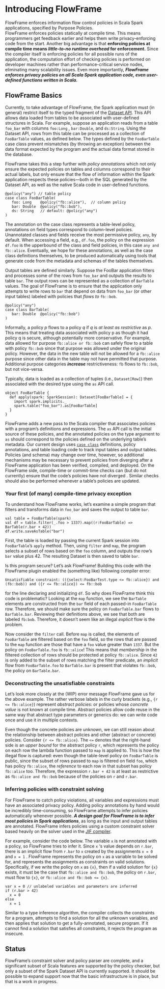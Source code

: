 # Introducing FlowFrame

FlowFrame enforces information flow control policies in Scala Spark
applications, specified by Purpose Policies.  
FlowFrame enforces policies statically at compile time.
This means programmers get feedback earlier and helps them write
privacy-enforcing code from the start.  Another big advantage is that
**enforcing policies at compile time means *little-to-no runtime overhead* for
enforcement.** Since the compiler itself is enforcing policies for all possible
runs of the application, the computation effort of checking policies is
performed on developer machines rather than performance-critical service nodes,
eliminating many scalability issues.  Even more importantly, ***FlowFrame
enforces privacy policies on all Scala Spark application code, even
user-defined functions written in Scala.***

## FlowFrame Basics

Currently, to take advantage of FlowFrame, the Spark application must (in
general) restrict itself to the typed fragment of the [Dataset
API](https://spark.apache.org/docs/2.2.0/sql-programming-guide.html#datasets-and-dataframes).
This API allows data loaded from tables to be associated with user-defined
structures in Scala.  For example, suppose an application reads from a table
`foo_bar` with columns `foo:Long` , `bar:Double`, and `ds:String`.  Using the
Dataset API, rows from this table can be processed as a collection of
`FooBarTable` values, as defined below.  The types defined by the `FooBarTable`
case class prevent mismatches (by throwing an exception) between the data
format expected by the program and the actual data format stored in the
database.

FlowFrame takes this a step further with *policy annotations* which not only
ensure the expected policies on tables and columns correspond to their actual
labels, but only ensure that the flow of information within the Spark
application respects these policies—both in the SQL generated by the Dataset
API, as well as the native Scala code in user-defined functions.

```
@policy("any") // table policy
case class FooBarTable(
   foo: Long    @policy("fb::alice"),  // column policy
   bar: Double  @policy("fb::bob"),
   ds: String   // default: @policy("any")
)
```

The annotation on the case class represents a table-level
policy, annotations on field types correspond to column-level policies.
Unannotated classes and fields receive the most permissive policy, `any`, by
default.  When accessing a field, e.g., `df.foo`, the policy on the expression
`df.foo` is the upperbound of the class and field policies, in this case `any
and fb::alice`. Eventually, we hope for these annotations, as well as the case
class definitions themselves, to be produced automatically using 
tools that generate code from the metadata and schemas of the tables themselves.

Output tables are defined similarly.  Suppose the FooBar application filters
and processes some of the rows from `foo_bar` and outputs the results to table
`bar`.  The output rows can be represented as a collection of `BarTable`
values.  The goal of FlowFrame is to ensure that the application only attempts
to write rows to `bar` that depend on data from `foo_bar` (or other input
tables) labeled with policies that *flows to* `fb::bob`.

```
@policy("any")
case class BarTable(
   bar: Double  @policy("fb::bob")
)
```

Informally, a policy *p* flows to a policy *q* if *q* is *at least as
restrictive* as *p.* This
means that treating data associated with policy p as though it had policy q is
secure, although potentially more conservative.  For example, data allowed for
purpose `fb::alice or fb::bob`  can safely flow to a table with policy
`fb::bob` since that purpose was allowed under the original policy.  However,
the data in the new table will not be allowed for a `fb::alice` purpose since
other data in the table may not have permitted that purpose.  Additional
purpose categories ***increase*** restrictiveness: `fb` flows to `fb::bob`, but
not vice-versa.

Typically, data is loaded as a collection of tuples (i.e., `Dataset[Row]`) then
associated with the desired type using the `as` API call.

```
object FooBarTable {
  def apply(spark: SparkSession): Dataset[FooBarTable] = {
    import spark.implicits._
    spark.table("foo_bar").as[FooBarTable]
  }
}
```

FlowFrame adds a new pass to the Scala compiler that associates policies with a
program’s definitions and expressions.  The `as` API call is the initial source
of these policies, and the annotated policies on the type argument to `as`
should correspond to the policies defined on the underlying table’s metadata.
Our current design uses [`case
class`](https://docs.scala-lang.org/overviews/scala-book/case-classes.html)
definitions,  policy annotations, and table loading code to track input tables
and output tables.  Policies (and schema) may change over time, however, so
additional mechanisms may be necessary to prevent policies from diverging after
a FlowFrame application has been verified, compiled, and deployed.  On the
FlowFrame side, compile-time or commit-time checks can (but do not currently)
ensure that the code’s policies have not diverged .  Similar checks should also
be performed whenever a table’s policies are updated.

### Your first (of many) compile-time privacy exception

To understand how FlowFrame works, let’s examine a simple program that filters
and transforms data in `foo_bar` and saves the output to table `bar`. 

```
val table = FooBarTable(spark)
val df = table.filter(_.foo > 1337).map((r:FooBarTable) => BarTable(r.bar + 42))
df.write.saveAsTable("bar")
```

First, the table is loaded by passing the current Spark session into
`FooBarTable`’s `apply` method.  Then, using `filter` and `map`, the program
selects a subset of rows based on the `foo` column, and outputs the row’s `bar`
value plus 42. The resulting Dataset is then saved to table `bar`.

Is this program secure?  Let’s ask FlowFrame!  Building this code with the
FlowFrame plugin enabled the (something like) following compiler error:

```
Unsatisfiable constraint: (({select:FooBarTest.type <= fb::alice}) and (fb::bob)) and ({r <= fb::alice}) <= fb::bob
```

for the line declaring and initializing `df`.  So why does FlowFrame think this
code is problematic?  Looking at the `map` function, we see the `BarTable`
elements are constructed from the `bar` field of each passed-in `FooBarTable`
row. Therefore, we should make sure the policy on `FooBarTable.bar` flows to
`BarTable.bar`. Reviewing their definitions above, we see that both are labeled
`fb:bob`. Therefore, it doesn’t seem like an illegal *explicit* flow is the
problem.

Now consider the `filter` call.  Before `map` is called, the elements of
`FooBarTable` are filtered based on the `foo` field, so the rows that are
passed to the `map` function are those that have a `foo` value greater than
`1337`.  But the policy on `FooBarTable.foo` is `fb::alice`!  This means that
*membership* in the filtered collection of rows should be protected at policy
`fb::alice`.  Since `42` is only added to the subset of rows matching the
filter predicate, an *implicit* flow from `FooBarTable.foo` to `BarTable.bar`
is present that violates `fb::bob`, the policy on `BarTable.bar`.

### Deconstructing the unsatisfiable constraints

Let’s look more closely at the (WIP) error message FlowFrame gave us for the
above example.  The rather verbose labels in the curly brackets (e.g., `{r <=
fb::alice}`) represent *abstract policies*: or policies whose *concrete value*
is not known at compile time.  Abstract policies allow code reuse in the same
way that abstract type parameters or generics do: we can write code once and
use it in multiple contexts.  

Even though the concrete policies are unknown, we can still reason about the
relationship between abstract policies and other (abstract *or* concrete)
policies.  Consider `{r <= fb::alice}`. The `<=` denotes that the right-hand
side is an *upper bound* for the abstract policy `r`, which represents the
policy on each row the lambda function passed to `map` is applied to.  This is
how the illegal flow is captured: even though the table-level policy on
`FooBarTable` is public, since the subset of rows passed to `map` is filtered
on field `foo`, which has policy `fb::alice`, the *reference* to each row in
that subset has policy `fb::alice` too.  Therefore, the expression `r.bar + 42`
is at least as restrictive as `fb::alice and fb::bob` because of the policies
on `r` and `r.bar`.

### Inferring policies with constraint solving

For FlowFrame to catch policy violations, all variables and expressions must
have an associated privacy policy.  Adding policy annotations by hand would be
incredibly time-consuming, so FlowFrame attempts to infer policies
automatically whenever possible.  ***A design goal for FlowFrame is to infer
most policies in Spark applications***, as long as the input and output tables
are annotated.  FlowFrame infers policies using a custom constraint solver
based heavily on the solver used in the [JIF
compiler](https://www.cs.cornell.edu/jif/).  

For example, consider the code below.  The variable `x` is not annotated with a
policy, so FlowFrame tries to infer it.  Since `x` ‘s value depends on `r.bar`,
there is an implicit flow from `r.bar` to `x` created by the assignments `x =
0` and `x = 1` .  FlowFrame represents the policy on `x` as a variable to be
solved for, and represents the assignments as constraints on valid solutions.
Specifically, if we write the policy on `x` as `{x}`, then if a valid solution
for `{x}` exists, it must be the case that `fb::alice and fb::bob`, the policy
on `r.bar`, must flow to `{x}`, or `fb::alice and fb::bob <= {x}`. 

```
var x = 0 // unlabeled variables and parameters are inferred  
if (r.bar > 42)
  x = 0
else  
  x = 1
```

Similar to a type inference algorithm, the compiler collects the constraints
for a program, attempts to find a solution for all the unknown variables, and
then applies that solution to get a fully-annotated, secure program.  If it
cannot find a solution that satisfies all constraints, it rejects the program
as insecure.

## Status 

FlowFrame’s constraint solver and policy parser are complete,  and a
significant subset of Scala features are supported by the policy checker, but
only a subset of the Spark Dataset API is currently supported.  It should be
possible to expand support now that the basic infrastructure is in place,
but that is a work in progress.
